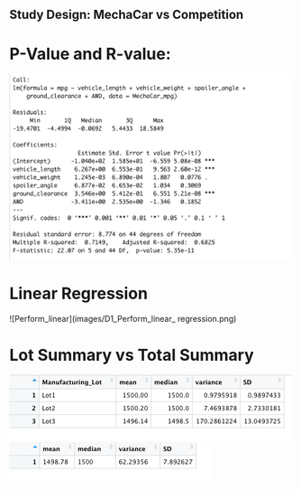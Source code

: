 ## Study Design: MechaCar vs Competition

# P-Value and R-value:
![value](images/D1_p-value_r-squared.png)


# Linear Regression

![Perform_linear](images/D1_Perform_linear_ regression.png)


#          Lot Summary                vs                       Total Summary

![lot](images/D2_lot_summary.png)               ![total](images/D2_total_summary.png)
